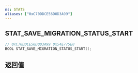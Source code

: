 ```yaml
---
ns: STATS
aliases: ["0xC70DDCE56D0D3A99"]
---
```

## STAT_SAVE_MIGRATION_STATUS_START

```c
// 0xC70DDCE56D0D3A99 0x54E775E0
BOOL STAT_SAVE_MIGRATION_STATUS_START();
```


## 返回值

